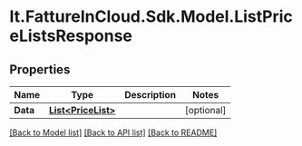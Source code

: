 # It.FattureInCloud.Sdk.Model.ListPriceListsResponse

## Properties

Name | Type | Description | Notes
------------ | ------------- | ------------- | -------------
**Data** | [**List&lt;PriceList&gt;**](PriceList.md) |  | [optional] 

[[Back to Model list]](../README.md#documentation-for-models) [[Back to API list]](../README.md#documentation-for-api-endpoints) [[Back to README]](../README.md)

